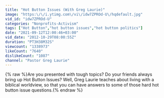```yaml
---
title: "Hot Button Issues (With Greg Laurie)"
image: "https:\/\/i.ytimg.com\/vi\/idw7ZPROd-U\/hqdefault.jpg"
vid_id: "idw7ZPROd-U"
categories: "Nonprofits-Activism"
tags: ["Hot Button","hot button issues","hot button politics"]
date: "2021-09-12T12:00:46+03:00"
vid_date: "2012-10-29T08:00:55Z"
duration: "PT3H38M32S"
viewcount: "1338973"
likeCount: "7640"
dislikeCount: "1087"
channel: "Pastor Greg Laurie"
---
```

{% raw %}Are you presented with tough topics? Do your friends always bring up Hot Button Issues? Well, Greg Laurie teaches about living with a biblical worldview, so that you can have answers to some of those hard hot button issue questions.{% endraw %}
